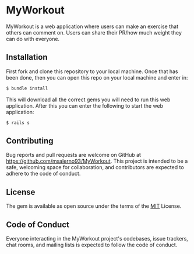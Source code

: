 # MyWorkout

MyWorkout is a web application where users can make an exercise that others can comment on. Users can share their PR/how much weight they can do with everyone.

## Installation

First fork and clone this repository to your local machine. Once that has been done, then you can open this repo on your local machine and enter in:

```bash
$ bundle install
```

This will download all the correct gems you will need to run this web application. After this you can enter the following to start the web application:

```bash
$ rails s
```

## Contributing

Bug reports and pull requests are welcome on GitHub at https://github.com/msalerno93/MyWorkout. This project is intended to be a safe, welcoming space for collaboration, and contributors are expected to adhere to the code of conduct.

## License

The gem is available as open source under the terms of the [MIT](https://choosealicense.com/licenses/mit/) License.

## Code of Conduct

Everyone interacting in the MyWorkout project's codebases, issue trackers, chat rooms, and mailing lists is expected to follow the code of conduct.
